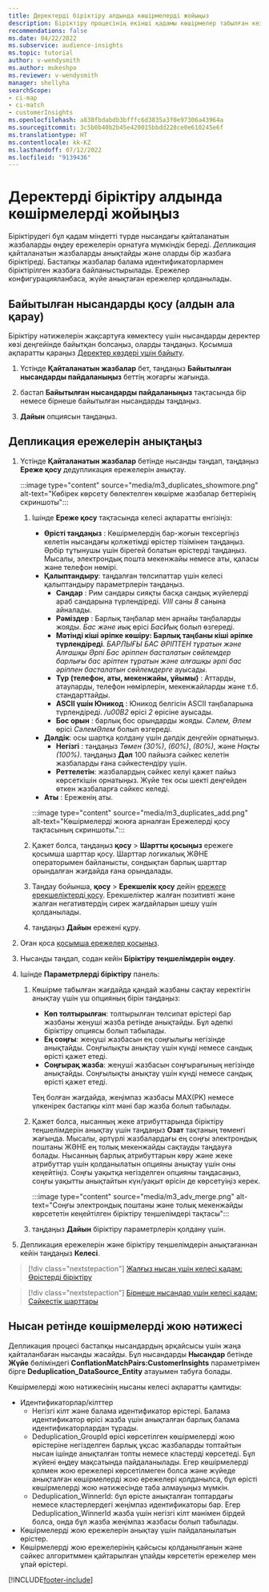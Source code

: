 ```yaml
---
title: Деректерді біріктіру алдында көшірмелерді жойыңыз
description: Біріктіру процесінің екінші қадамы көшірмелер табылған кезде сақталатын жазбаны таңдау болып табылады.
recommendations: false
ms.date: 04/22/2022
ms.subservice: audience-insights
ms.topic: tutorial
author: v-wendysmith
ms.author: mukeshpo
ms.reviewer: v-wendysmith
manager: shellyha
searchScope:
- ci-map
- ci-match
- customerInsights
ms.openlocfilehash: a838fbdabdb3bfffc6d3835a3f0e97306a43964a
ms.sourcegitcommit: 3c5b0b40b2b45e420015bbdd228ce0e610245e6f
ms.translationtype: HT
ms.contentlocale: kk-KZ
ms.lasthandoff: 07/12/2022
ms.locfileid: "9139436"
---
```

# <a name="remove-duplicates-before-unifying-data"></a>Деректерді біріктіру алдында көшірмелерді жойыңыз

Біріктірудегі бұл қадам міндетті түрде нысандағы қайталанатын жазбаларды өңдеу ережелерін орнатуға мүмкіндік береді. *Депликация* қайталанатын жазбаларды анықтайды және оларды бір жазбаға біріктіреді. Бастапқы жазбалар балама идентификаторлармен біріктірілген жазбаға байланыстырылады. Ережелер конфигурацияланбаса, жүйе анықтаған ережелер қолданылады.

## <a name="include-enriched-entities-preview"></a>Байытылған нысандарды қосу (алдын ала қарау)

Біріктіру нәтижелерін жақсартуға көмектесу үшін нысандарды деректер көзі деңгейінде байытқан болсаңыз, оларды таңдаңыз. Қосымша ақпаратты қараңыз [Деректер көздері үшін байыту](data-sources-enrichment.md).

1. Үстінде **Қайталанатын жазбалар** бет, таңдаңыз **Байытылған нысандарды пайдаланыңыз** беттің жоғарғы жағында.

1. бастап **Байытылған нысандарды пайдаланыңыз** тақтасында бір немесе бірнеше байытылған нысандарды таңдаңыз.

1. **Дайын** опциясын таңдаңыз.

## <a name="define-deduplication-rules"></a>Депликация ережелерін анықтаңыз

1. Үстінде **Қайталанатын жазбалар** бетінде нысанды таңдап, таңдаңыз **Ереже қосу** дедупликация ережелерін анықтау.

   :::image type="content" source="media/m3_duplicates_showmore.png" alt-text="Көбірек көрсету бөлектелген көшірме жазбалар беттерінің скриншоты":::

   1. Ішінде **Ереже қосу** тақтасында келесі ақпаратты енгізіңіз:
      - **Өрісті таңдаңыз** : Көшірмелердің бар-жоғын тексергіңіз келетін нысандағы қолжетімді өрістер тізімінен таңдаңыз. Әрбір тұтынушы үшін бірегей болатын өрістерді таңдаңыз. Мысалы, электрондық пошта мекенжайы немесе аты, қаласы және телефон нөмірі.
      - **Қалыптандыру**: таңдалған төлсипаттар үшін келесі қалыптандыру параметрлерін таңдаңыз.
        - **Сандар** : Рим сандары сияқты басқа сандық жүйелерді араб сандарына түрлендіреді. *VIII* саны *8* санына айналады.
        - **Рәміздер** : Барлық таңбалар мен арнайы таңбаларды жояды. *Бас және иық* өрісі *БасИық* болып өзгереді.
        - **Мәтінді кіші әріпке көшіру: Барлық таңбаны кіші әріпке түрлендіреді**. *БАРЛЫҒЫ БАС ӘРІПТЕН тұратын және Алғашқы Әрпі Бас әріппен басталатын сөйлемдер* *барлығы бас әріптен тұратын және алғашқы әрпі бас әріппен басталатын сөйлемдерге* ауысады.
        - **Түр (телефон, аты, мекенжайы, ұйымы)** : Аттарды, атауларды, телефон нөмірлерін, мекенжайларды және т.б. стандарттайды.
        - **ASCII үшін Юникод** : Юникод белгісін ASCII таңбаларына түрлендіреді. */u00B2* өрісі *2* өрісіне ауысады.
        - **Бос орын** : барлық бос орындарды жояды. *Сәлем, Әлем* өрісі *СәлемӘлем* болып өзгереді.
      - **Дәлдік**: осы шартқа қолдану үшін дәлдік деңгейін орнатыңыз.
        - **Негізгі** : таңдаңыз *Төмен (30%)*, *(60%)*, *(80%)*, және *Нақты (100%)*. таңдаңыз **Дәл** 100 пайызға сәйкес келетін жазбаларды ғана сәйкестендіру үшін.
        - **Реттелетін**: жазбалардың сәйкес келуі қажет пайыз көрсеткішін орнатыңыз. Жүйе тек осы шекті деңгейден өткен жазбаларға сәйкес келеді.
      - **Аты** : Ереженің аты.

      :::image type="content" source="media/m3_duplicates_add.png" alt-text="Көшірмелерді жоюға арналған Ережелерді қосу тақтасының скриншоты.":::

   1. Қажет болса, таңдаңыз **қосу** > **Шартты қосыңыз** ережеге қосымша шарттар қосу. Шарттар логикалық ЖӘНЕ операторымен байланысты, сондықтан барлық шарттар орындалған жағдайда ғана орындалады.

   1. Таңдау бойынша, **қосу** > **Ерекшелік қосу** дейін [ережеге ерекшеліктерді қосу](match-entities.md#add-exceptions-to-a-rule). Ерекшеліктер жалған позитивті және жалған негативтердің сирек жағдайларын шешу үшін қолданылады.

   1. таңдаңыз **Дайын** ережені құру.

1. Оған қоса [қосымша ережелер қосыңыз](#define-deduplication-rules).

1. Нысанды таңдап, содан кейін **Біріктіру теңшелімдерін өңдеу**.

1. Ішінде **Параметрлерді біріктіру** панель:
   1. Көшірме табылған жағдайда қандай жазбаны сақтау керектігін анықтау үшін үш опцияның бірін таңдаңыз:
      - **Көп толтырылған**: толтырылған төлсипат өрістері бар жазбаны жеңуші жазба ретінде анықтайды. Бұл әдепкі біріктіру опциясы болып табылады.
      - **Ең соңғы**: жеңуші жазбасын ең соңғылығы негізінде анықтайды. Соңғылықты анықтау үшін күнді немесе сандық өрісті қажет етеді.
      - **Соңғырақ жазба**: жеңуші жазбасын соңғырағының негізінде анықтайды. Соңғылықты анықтау үшін күнді немесе сандық өрісті қажет етеді.
      
      Тең болған жағдайда, жеңімпаз жазбасы MAX(PK) немесе үлкенірек бастапқы кілт мәні бар жазба болып табылады.
      
   1. Қажет болса, нысанның жеке атрибуттарында біріктіру теңшелімдерін анықтау үшін таңдаңыз **Озат** тақтаның төменгі жағында. Мысалы, әртүрлі жазбалардағы ең соңғы электрондық поштаны ЖӘНЕ ең толық мекенжайды сақтауды таңдауға болады. Нысанның барлық атрибуттарын көру және жеке атрибуттар үшін қолданылатын опцияны анықтау үшін оны кеңейтіңіз. Соңғы уақытқа негізделген опцияны таңдасаңыз, соңғы уақытты анықтайтын күн/уақыт өрісін де көрсетуіңіз керек.

      :::image type="content" source="media/m3_adv_merge.png" alt-text="Соңғы электрондық поштаны және толық мекенжайды көрсететін кеңейтілген біріктіру теңшелімдері тақтасы":::

   1. таңдаңыз **Дайын** біріктіру параметрлерін қолдану үшін.

1. Депликация ережелерін және біріктіру теңшелімдерін анықтағаннан кейін таңдаңыз **Келесі**.
  
> [!div class="nextstepaction"]
> [Жалғыз нысан үшін келесі қадам: Өрістерді біріктіру](merge-entities.md)

> [!div class="nextstepaction"]
> [Бірнеше нысандар үшін келесі қадам: Сәйкестік шарттары](match-entities.md)

## <a name="deduplication-output-as-an-entity"></a>Нысан ретінде көшірмелерді жою нәтижесі

Депликация процесі бастапқы нысандардың әрқайсысы үшін жаңа қайталанбаған нысанды жасайды. Бұл нысандарды **Нысандар** бетінде **Жүйе** бөліміндегі **ConflationMatchPairs:CustomerInsights** параметрімен бірге **Deduplication_DataSource_Entity** атауымен табуға болады.

Көшірмелерді жою нәтижесінің нысаны келесі ақпаратты қамтиды:

- Идентификаторлар/кілттер
  - Негізгі кілт және балама идентификатор өрістері. Балама идентификатор өрісі жазба үшін анықталған барлық балама идентификаторлардан тұрады.
  - Deduplication_GroupId өрісі көрсетілген көшірмелерді жою өрістеріне негізделген барлық ұқсас жазбаларды топтайтын нысан ішінде анықталған топты немесе кластерді көрсетеді. Бұл жүйені өңдеу мақсатында пайдаланылады. Егер көшірмелерді қолмен жою ережелері көрсетілмеген болса және жүйеде анықталған көшірмелерді жою ережелері қолданылса, бұл өрісті көшірмелерді жою нәтижесінде таба алмауыңыз мүмкін.
  - Deduplication_WinnerId: бұл өрісте анықталған топтардағы немесе кластерлердегі жеңімпаз идентификаторы бар. Егер Deduplication_WinnerId жазба үшін негізгі кілт мәнімен бірдей болса, онда бұл жазба жеңімпаз жазбасы болып табылады.
- Көшірмелерді жою ережелерін анықтау үшін пайдаланылатын өрістер.
- Көшірмелерді жою ережелерінің қайсысы қолданылғанын және сәйкес алгоритммен қайтарылған ұпайды көрсететін ережелер мен ұпай өрістері.

[!INCLUDE[footer-include](includes/footer-banner.md)]
